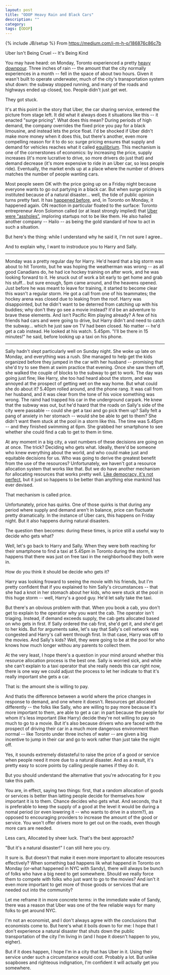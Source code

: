 ```yaml
---
layout: post
title: "ODOP Heavy Rain and Black Cars"
description: ""
category: 
tags: [ODOP]
---
```

{% include JB/setup %}
From <https://medium.com/i-m-h-o/186876c86c7b>

Uber Isn't Being Cruel -- It's Being Kind 

You may have heard: on Monday, Toronto experienced a pretty [heavy downpour](http://www.ctvnews.ca/canada/thousands-still-without-power-as-toronto-recovers-from-storm-1.1359223). Three inches of rain -- the amount that the city normally experiences in a month -- fell in the space of about two hours. Given it wasn't built to operate underwater, much of the city's transportation system shut down: the subway stopped running, and many of the roads and highways ended up closed, too. People didn't just get wet.

They got stuck.

It's at this point in the story that Uber, the car sharing service, entered the picture from stage left. It did what it always does it situations like this -- it enacted "surge pricing". What does this mean? During periods of high demand, the company overrides the fixed price you pay for a black limousine, and instead lets the price float. I'd be shocked if Uber didn't make more money when it does this, but there's another, even more compelling reason for it to do so: surge pricing ensures that supply and demand for vehicles reaches what it called [equilibrium](http://en.wikipedia.org/wiki/Economic_equilibrium). This mechanism is one of the cornerstones of economics: by increasing the price, supply increases (it's more lucrative to drive, so more drivers do just that) and demand decrease (it's more expensive to ride in an Uber car, so less people ride). Eventually, the market ends up at a place where the number of drivers matches the number of people wanting cars.

Most people seem OK with the price going up on a Friday night because everyone wants to go out partying in a black car. But when surge pricing is instituted because of a natural disaster... well, the tide of public opinion turns pretty fast. It has [happened before](http://news.cnet.com/8301-1035_3-57543776-94/storm-surge-uber-just-doubled-car-service-pricing-in-nyc/), and, in Toronto on Monday, it happened again. ON reaction in particular floated to the surface: Toronto entrepreneur Aron Solomon called (or at least strongly implied) that [Uber were "assholes"](https://medium.com/p/15857aaa06f2), imploring startups not to be like them. He also hailed another company -- Hailo -- as being the gold standard of how to act in such a situation.

But here's the thing: while I understand why he said it, I'm not sure I agree..

And to explain why, I want to instroduce you to Harry and Sally.

-----

Monday was a pretty regular day for Harry. He'd heard that a big storm was about to hit Toronto, but he was hoping the weatherman was wrong -- as all good Canadians do, he had ice hockey training on after work, and he was looking forward to it. He snuck out of work a bit early to get home and grab his stuff... but sure enough, 5pm came around, and the heavens opened. Just before he was meant to leave for training, it started to become clear this wasn't a regular storm. He got a call from one of his teammates; the hockey arena was closed due to leaking from the roof. Harry was disappointed, but he didn't want to be deterred from catching up with his buddies; why don't they go see a movie instead? it'd be an adventure to brave these elements. And isn't Pacific Rim playing already? A few of his friends had cars and were going to drive, but Harry didn't and need to catch the subway... which he just saw on TV had been closed. No matter -- he'd get a cab instead. He looked at his watch. 5.45pm. "I'll be there in 15 minutes!" he said, before looking up a taxi on his phone.

-----

Sally hadn't slept particularly well on Sunday night. She woke up late on Monday, and everything was a rush. She managed to help get the kids organized before they jumped in the car with her husband -- promising that she'd try to see them at swim practice that evening. Once she saw them off, she walked the couple of blocks to the subway to get to work. The day was going just fine; like Harry, she too had heard about the storm, and was annoyed at the prospect of getting wet on the way home. But what could she do about it? 5.40pm rolled around, and the phone rang. It was call from her husband, and it was clear from the tone of his voice something was wrong. The raind had trapped his car in the underground carpark. He knew that the subway was out, but he'd haard that the roads on Sally's side of the city were passable -- could she get a taxi and go pick them up? Sally felt a pang of anxiety in her stomach -- would she be able to get to them? She didn't want them stuck at the pool in a storm like this. The time was 5.45pm -- and they finished swimming at 6pm. She grabbed her smartphone to see whether she could find a cab to get to them in time.

At any moment in a big city, a vast numbers of these decisions are going on at once. The trick? Deciding who gets what. Ideally, there'd be someone who knew everything about the world, and who could make just and equitable decisions for us. Who was going to derive the greatest benefit from the use of the resources? Unfortunately, we haven't got a resource allocation system that works like that. But we do have another mechanism for allocating resources that works pretty well. [Like democracy, it's not perfect](http://www.quotationspage.com/quote/364.html), but it just so happens to be better than anything else mankind has ever devised.

That mechanism is called price.

Unfortunately, price has quirks. One of those quirks is that during any period where supply and demand aren't in balance, price can fluctuate pretty dramatically. In the instance of Uber cars, this happens on Friday night. But it also happens during natural disasters.

The question then becomes: during these times, is price still a useful way to decide who gets what?

Well, let's go back to Harry and Sally. When they were both reaching for their smartphone to find a taxi at 5.45pm in Toronto during the storm, it happens that there was just on free taxi in the neighborhood they both were in.

How do you think it should be decide who gets it?

Harry was looking froward to seeing the movie with his friends, but I'm pretty confident that if you explained to him Sally's circumstances -- that she had a knot in her stomach about her kids, who were stuck at the pool in this huge storm -- well, Harry's a good guy. He'd let sally take the taxi.

But there's an obvious problem with that. When you book a cab, you don't get to explain to the operatior why you want the cab. The operator isn't triaging. Instead, if demand exceeds supply, the cab gets allocated based on who gets in first. If Sally ordered the cab first, she'd get it, and she'd get to her kids. But for arguments sake, let's say that Sally's cell network was congested and Harry's call went through first. In that case, Harry was off to the movies. And Sally's kids? Well, they were going to be at the pool for who knows how much longer withou any parents to collect them.

At the very least, I hope there's a question in your mind around whether this resource allocation process is the best one. Sally is worried sick, and while she can't explain to a taxi operator that she really needs this car right now, there is one way we could adjust the process to let her indicate to that it's really important she gets a car.

That is: the amount she is willing to pay.

And thatis the difference between a world where the price changes in response to demand, and one where it doesn't. Resources get allocated differently -- the folks like Sally, who are willing to pay more because it's more important to them, are able to get a car: in part because the people for whom it's less important (like Harry) decide  they're not willing to pay so much to go to a movie. But it's also because drivers who are faced with the prospect of driving their car in a much more dangerous environment than normal -- like Toronto under three inches of water -- are given a big incentive to jump in their car and go to work rather than just take the night off.

Yes, it sounds extremely distasteful to raise the price of a good or service when people need it more due to a natural disaster. And as a result, it's pretty easy to score points by calling people names if they do it.

But you should understand the alternative that you're advocating for it you take this path.

You are, in effect, saying two things: first, that a random allocation of goods or services is better than latting people decide for themselves how important it is to them. Chance decides who gets what. And seconds, tha it is preferable to keep the supply of a good at the level it would be during a nomal period (or even lowering it -- who wants to drive in a storm?), as opposed to encouraging providers to increase the amount of the good or service. You won't offer drivers more to get out on the roads, even though more cars are needed.

Less cars, Allocated by sheer luck. That's the best approach?

"But it's a natural disaster!" I can still here you cry.

It sure is. But doesn't that make it even more important to allocate resources effectively? When something bad happens lik what happend in Toronto on Monday (or-what happened in NYC with Sandy), there will always be bunch of folks who have a big need to get somewhere. Should we really force them to compete with folks who just want to go to the movies? And isn't it even more important to get more of those goods or services that are needed out into the community?

Let me reframe it in more concrete terms: in the immediate wake of Sandy, there was a reason that Uber was one of the few reliable ways for many folks to get around NYC.

I'm not an economist, and I don't always agree with the conclusions that economists come to. But here's what it boils down to for me: I hope that I don't experience a natural disaster that shuts down the public transportation of the city I'm living in (and I hope it doesn't happen to you, eigher).

But if it does happen, I hope I'm in a city that has Uber in it. Using their service under such a circumstance would cost. Probably a lot. But unlike soapboxes and righteous indignation, I'm confident it will actually get you somewhere.

